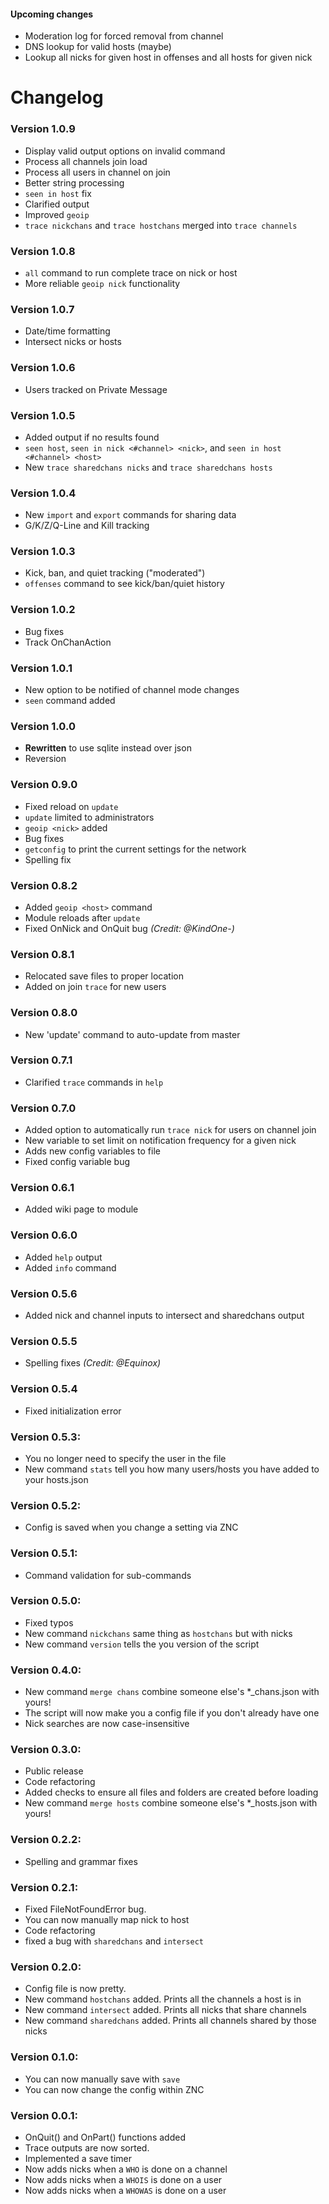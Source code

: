 #### Upcoming changes
  * Moderation log for forced removal from channel
  * DNS lookup for valid hosts (maybe)
  * Lookup all nicks for given host in offenses and all hosts for given nick

# Changelog

### Version 1.0.9
  * Display valid output options on invalid command
  * Process all channels join load
  * Process all users in channel on join
  * Better string processing
  * `seen in host` fix
  * Clarified output
  * Improved `geoip`
  * `trace nickchans` and `trace hostchans` merged into `trace channels`

### Version 1.0.8
  * `all` command to run complete trace on nick or host
  * More reliable `geoip nick` functionality

### Version 1.0.7
  * Date/time formatting
  * Intersect nicks or hosts

### Version 1.0.6
  * Users tracked on Private Message

### Version 1.0.5
  * Added output if no results found
  * `seen host`, `seen in nick <#channel> <nick>`, and `seen in host <#channel> <host>`
  * New `trace sharedchans nicks` and `trace sharedchans hosts`

### Version 1.0.4
  * New `import` and `export` commands for sharing data
  * G/K/Z/Q-Line and Kill tracking

### Version 1.0.3
  * Kick, ban, and quiet tracking ("moderated")
  * `offenses` command to see kick/ban/quiet history

### Version 1.0.2
  * Bug fixes
  * Track OnChanAction

### Version 1.0.1
  * New option to be notified of channel mode changes
  * `seen` command added

### Version 1.0.0
  * **Rewritten** to use sqlite instead over json
  * Reversion

### Version 0.9.0
  * Fixed reload on `update`
  * `update` limited to administrators
  * `geoip <nick>` added
  * Bug fixes
  * `getconfig` to print the current settings for the network
  * Spelling fix

### Version 0.8.2
  * Added `geoip <host>` command
  * Module reloads after `update`
  * Fixed OnNick and OnQuit bug *(Credit: @KindOne-)*

### Version 0.8.1
  * Relocated save files to proper location
  * Added on join `trace` for new users

### Version 0.8.0
  * New 'update' command to auto-update from master

### Version 0.7.1
  * Clarified `trace` commands in `help`

### Version 0.7.0
  * Added option to automatically run `trace nick` for users on channel join
  * New variable to set limit on notification frequency for a given nick
  * Adds new config variables to file
  * Fixed config variable bug

### Version 0.6.1
  * Added wiki page to module

### Version 0.6.0
  * Added `help` output
  * Added `info` command

### Version 0.5.6
  * Added nick and channel inputs to intersect and sharedchans output

### Version 0.5.5
  * Spelling fixes *(Credit: @Equinox)*

### Version 0.5.4
  * Fixed initialization error

### Version 0.5.3:
  * You no longer need to specify the user in the file
  * New command `stats` tell you how many users/hosts you have added to your hosts.json

### Version 0.5.2:
  * Config is saved when you change a setting via ZNC

### Version 0.5.1:
  * Command validation for sub-commands

### Version 0.5.0:
  * Fixed typos
  * New command `nickchans` same thing as `hostchans` but with nicks
  * New command `version` tells the you version of the script

### Version 0.4.0:
  * New command `merge chans` combine someone else's \*\_chans.json with yours!
  * The script will now make you a config file if you don't already have one
  * Nick searches are now case-insensitive

### Version 0.3.0:
  * Public release
  * Code refactoring
  * Added checks to ensure all files and folders are created before loading
  * New command `merge hosts` combine someone else's \*\_hosts.json with yours!

### Version 0.2.2:
  * Spelling and grammar fixes

### Version 0.2.1:
  * Fixed FileNotFoundError bug.
  * You can now manually map nick to host
  * Code refactoring
  * fixed a bug with `sharedchans` and `intersect`

### Version 0.2.0:
  * Config file is now pretty.
  * New command `hostchans` added. Prints all the channels a host is in
  * New command `intersect` added. Prints all nicks that share channels
  * New command `sharedchans` added. Prints all channels shared by those nicks

### Version 0.1.0:
  * You can now manually save with `save`
  * You can now change the config within ZNC

### Version 0.0.1:
  * OnQuit() and OnPart() functions added
  * Trace outputs are now sorted.
  * Implemented a save timer
  * Now adds nicks when a `WHO` is done on a channel
  * Now adds nicks when a `WHOIS` is done on a user
  * Now adds nicks when a `WHOWAS` is done on a user
